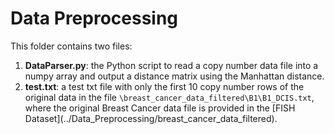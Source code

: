 <h1>Data Preprocessing</h1>

This folder contains two files:
<ol type="1">
  <li><strong>DataParser.py</strong>: the Python script to read a copy number data file into a numpy array and output a distance
  matrix using the Manhattan distance.</li>
  <li><strong>test.txt</strong>: a test txt file with only the first 10 copy number rows of the original data in the file 
  <code>\breast_cancer_data_filtered\B1\B1_DCIS.txt</code>, where the original Breast Cancer data file is provided in the
  [FISH Dataset](../Data_Preprocessing/breast_cancer_data_filtered). </li>
</ol>
